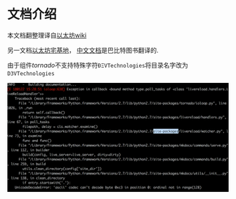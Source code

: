 # 文档介绍

本文档翻整理译自[以太坊wiki](https://github.com/ethereum/wiki/wiki)

另一文档[以太坊宅基地](http://ethereum-homestead.readthedocs.io/en/latest/)，
[中文文档](http://book.8btc.com/books/6/ethereum/_book/)是巴比特图书翻译的.

由于组件*tornado*不支持特殊字符`ÐΞVTechnologies`将目录名字改为`D3VTechnologies`

![](assets/images/watch-error.png)